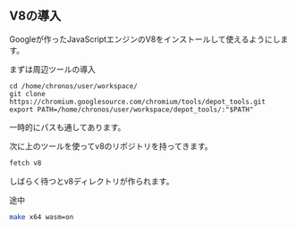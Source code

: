 ## V8の導入

Googleが作ったJavaScriptエンジンのV8をインストールして使えるようにします。

まずは周辺ツールの導入

```
cd /home/chronos/user/workspace/
git clone https://chromium.googlesource.com/chromium/tools/depot_tools.git
export PATH=/home/chronos/user/workspace/depot_tools/:"$PATH"
```

一時的にパスも通してあります。

次に上のツールを使ってv8のリポジトリを持ってきます。

```sh
fetch v8
```

しばらく待つとv8ディレクトリが作られます。


途中

```sh
make x64 wasm=on
```
